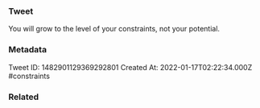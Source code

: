 ### Tweet
You will grow to the level of your constraints, not your potential.

### Metadata
Tweet ID: 1482901129369292801
Created At: 2022-01-17T02:22:34.000Z
#constraints

### Related

